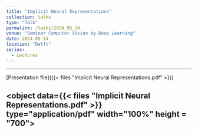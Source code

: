 ```yaml
---
title: "Implicit Neural Representations"
collection: talks
type: "Talk"
permalink: /talks/2024_05_14
venue: "Seminar Computer Vision by Deep Learning"
date: 2024-05-14
location: "Delft"
series:
  - Lectures
---
```


---
[Presentation file]({{< files "Implicit Neural Representations.pdf" >}}) <br />

<object data={{< files "Implicit Neural Representations.pdf" >}} type="application/pdf" width="100%" height = "700"> 
</object>
---